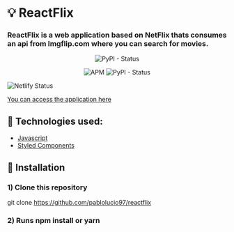 
# :bulb: ReactFlix
<h3 align='justify'> ReactFlix is a web application based on NetFlix thats consumes an api from Imgflip.com where you can search for movies.</h1>

<p align="center">
  <img alt="PyPI - Status" src="https://media.giphy.com/media/BOsZnBzIgXKArdhrHH/giphy.gif">
</p>


<p align="center">
  <img alt="APM" src="https://img.shields.io/apm/l/vim-mode"> <img alt="PyPI - Status" src="https://img.shields.io/pypi/status/Django">
</p>

<img src="https://camo.githubusercontent.com/ec949759049d31c09d2e91fad770dfbd55b0b077ed312f6ef073626bffa3f877/68747470733a2f2f6170692e6e65746c6966792e636f6d2f6170692f76312f6261646765732f32623464323830342d383236362d346132372d623938382d3635653934393166313638632f6465706c6f792d737461747573" alt="Netlify Status" data-canonical-src="https://api.netlify.com/api/v1/badges/2b4d2804-8266-4a27-b988-65e9491f168c/deploy-status" style="max-width:100%;">

[You can access the application here](https://5ff57b4fb5fa6599a6f2bc89--reactflixpablolucio.netlify.app/)


## :rocket: Technologies used:

* [Javascript](https://developer.mozilla.org/en-US/docs/Web/JavaScript)
* [Styled Components](https://styled-components.com/docs)


## :wrench: Installation

### 1) Clone this repository
 git clone https://github.com/pablolucio97/reactflix

### 2) Runs npm install or yarn


